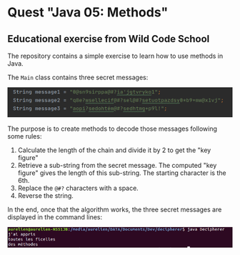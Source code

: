# Quest "Java 05: Methods"

## Educational exercise from Wild Code School

The repository contains a simple exercise to learn how to use methods in Java.

The <code>Main</code> class contains three secret messages:

![screen capture](https://github.com/0reldev/decipherer/blob/master/secret-messages.png?raw=true)

The purpose is to create methods to decode those messages following some rules: 
1. Calculate the length of the chain and divide it by 2 to get the "key figure"
2. Retrieve a sub-string from the secret message. The computed "key figure" gives the length of this sub-string. The starting character is the 6th.
3. Replace the <code>@#?</code> characters with a space.
4. Reverse the string. 

In the end, once that the algorithm works, the three secret messages are displayed in the command lines: 

![screen capture](https://github.com/0reldev/decipherer/blob/master/screen-capture.png?raw=true)




